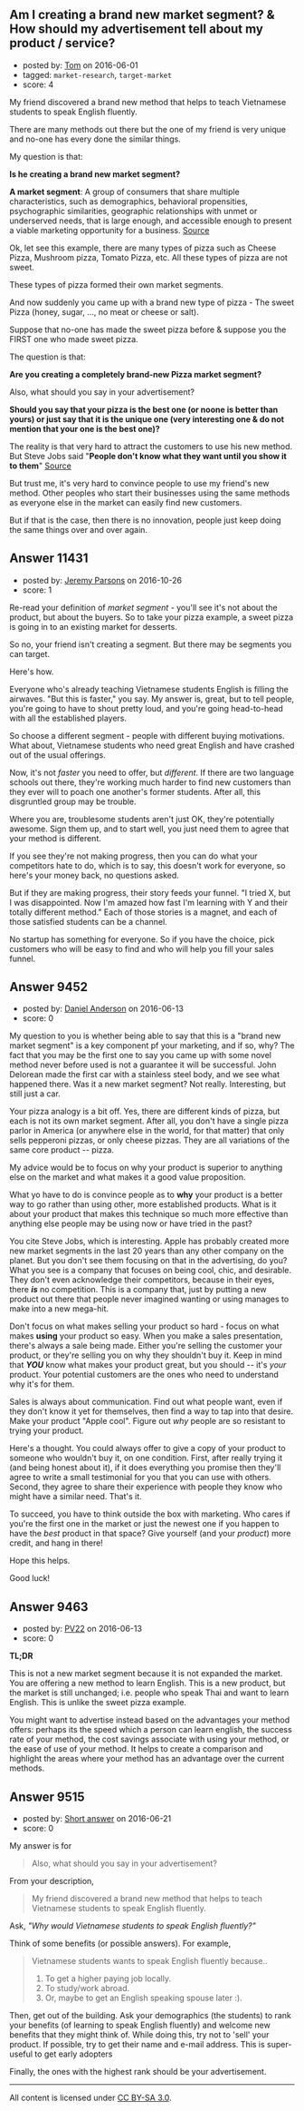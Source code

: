 ## Am I creating a brand new market segment? & How should my advertisement tell about my product / service?

- posted by: [Tom](https://stackexchange.com/users/8550893/tom) on 2016-06-01
- tagged: `market-research`, `target-market`
- score: 4

My friend discovered a brand new method that helps to teach Vietnamese students to speak English fluently.

There are many methods out there but the one of my friend is very unique and no-one has every done the similar things.

My question is that: 

**Is he creating a brand new market segment?**

**A market segment**: A group of consumers that share multiple characteristics, such as demographics, behavioral propensities, psychographic similarities, geographic relationships with unmet or underserved needs, that is large enough, and accessible enough to present a viable marketing opportunity for a business. [Source][1]

Ok, let see this example, there are many types of pizza such as Cheese Pizza, Mushroom pizza, Tomato Pizza, etc. All these types of pizza are not sweet.

These types of pizza formed their own market segments. 

And now suddenly you came up  with a brand new type of pizza - The sweet Pizza (honey, sugar, ..., no meat or cheese or salt). 

Suppose that no-one has made the sweet pizza before & suppose you the FIRST one who made sweet pizza. 

The question is that:

**Are you creating a completely brand-new Pizza market segment?**

Also, what should you say in your advertisement?

**Should you say that your pizza is the best one (or noone is better than yours) or just say that it is the unique one (very interesting one & do not mention that your one is the best one)?**

The reality is that very hard to attract the customers to use his new method. But Steve Jobs said "**People don't know what they want until you show it to them**" [Source][2]


But trust me, it's very hard to convince people to use my friend's new method. Other peoples who start their businesses using the same methods as everyone else in the market can easily find new customers.

But if that is the case, then there is no innovation, people just keep doing the same things over and over again. 


  [1]: http://www.investorwords.com/19309/market_segment.html#ixzz4AIoY0L4E
  [2]: http://www.forbes.com/sites/chunkamui/2011/10/17/five-dangerous-lessons-to-learn-from-steve-jobs/#4dd68f4560da


## Answer 11431

- posted by: [Jeremy Parsons](https://stackexchange.com/users/497810/jeremy-parsons) on 2016-10-26
- score: 1

Re-read your definition of *market segment* - you'll see it's not about the product, but about the buyers. So to take your pizza example, a sweet pizza is going in to an existing market for desserts. 

So no, your friend isn't creating a segment. But there may be segments you can target. 

Here's how.

Everyone who's already teaching Vietnamese students English is filling the airwaves. "But this is faster," you say. My answer is, great, but to tell people, you're going to have to shout pretty loud, and you're going head-to-head with all the established players.

So choose a different segment - people with different buying motivations. What about, Vietnamese students who need great English and have crashed out of the usual offerings.

Now, it's not *faster* you need to offer, but *different*. If there are two language schools out there, they're working much harder to find new customers than they ever will to poach one another's former students. After all, this disgruntled group may be trouble.

Where you are, troublesome students aren't just OK, they're potentially awesome. Sign them up, and to start well, you just need them to agree that your method is different. 

If you see they're not making progress, then you can do what your competitors hate to do, which is to say, this doesn't work for everyone, so here's your money back, no questions asked.

But if they are making progress, their story feeds your funnel. "I tried X, but I was disappointed. Now I'm amazed how fast I'm learning with Y and their totally different method." Each of those stories is a magnet, and each of those satisfied students can be a channel.

No startup has something for everyone. So if you have the choice, pick customers who will be easy to find and who will help you fill your sales funnel.


## Answer 9452

- posted by: [Daniel Anderson](https://stackexchange.com/users/8398759/daniel-anderson) on 2016-06-13
- score: 0

My question to you is whether being able to say that this is a "brand new market segment" is a key component pf your marketing, and if so, why?  The fact that you may be the first one to say you came up with some novel method never before used is not a guarantee it will be successful.  John Delorean made the first car with a stainless steel body, and we see what happened there.  Was it a new market segment?  Not really.  Interesting, but still just a car.

Your pizza analogy is a bit off.  Yes, there are different kinds of pizza, but each is not its own market segment.  After all, you don't have a single pizza parlor in America (or anywhere else in the world, for that matter) that only sells pepperoni pizzas, or only cheese pizzas.  They are all variations of the same core product -- pizza.

My advice would be to focus on why your product is superior to anything else on the market and what makes it a good value proposition.

What yo have to do is convince people as to **why** your product is a better way to go rather than using other, more established products.  What is it about your product that makes this technique so much more effective than anything else people may be using now or have tried in the past?

You cite Steve Jobs, which is interesting.  Apple has probably created more new market segments in the last 20 years than any other company on the planet.  But you don't see them focusing on that in the advertising, do you?  What you see is a company that focuses on being cool, chic, and desirable.  They don't even acknowledge their competitors, because in their eyes, there ***is*** no competition.  This is a company that, just by putting a new product out there that people never imagined wanting or using manages to make into a new mega-hit.

Don't focus on what makes selling your product so hard - focus on what makes **using** your product so easy.  When you make a sales presentation, there's always a sale being made.  Either you're selling the customer your product, or they're selling you on why they shouldn't buy it.  Keep in mind that ***YOU*** know what makes your product great, but you should -- it's *your* product.  Your potential customers are the ones who need to understand why it's for them.

Sales is always about communication.  Find out what people want, even if they don't know it yet for themselves, then find a way to tap into that desire.  Make your product "Apple cool".  Figure out *why* people are so resistant to trying your product.

Here's a thought.  You could always offer to give a copy of your product to someone who wouldn't buy it, on one condition.  First, after really trying it (and being honest about it), if it does everything you promise then they'll agree to write a small testimonial for you that you can use with others.  Second, they agree to share their experience with people they know who might have a similar need.  That's it.

To succeed, you have to think outside the box with marketing.  Who cares if you're the first one in the market or just the newest one if you happen to have the *best* product in that space?  Give yourself (and your *product*) more credit, and hang in there!

Hope this helps.

Good luck!



## Answer 9463

- posted by: [PV22](https://stackexchange.com/users/8264469/pv22) on 2016-06-13
- score: 0

**TL;DR**

This is not a new market segment because it is not expanded the market. You are offering a new method to learn English. This is a new product, but the market is still unchanged; i.e. people who speak Thai and want to learn English. This is unlike the sweet pizza example.

You might want to advertise instead based on the advantages your method offers: perhaps its the speed which a person can learn english, the success rate of your method, the cost savings associate with using your method, or the ease of use of your method. It helps to create a comparison and highlight the areas where your method has an advantage over the current methods.


## Answer 9515

- posted by: [Short answer](https://stackexchange.com/users/8011025/short-answer) on 2016-06-21
- score: 0

My answer is for 

> Also, what should you say in your advertisement?

From your description,

> My friend discovered a brand new method that helps to teach Vietnamese students to speak English fluently.

Ask, *"Why would Vietnamese students to speak English fluently?"*

Think of some benefits (or possible answers). For example,

> Vietnamese students wants to speak English fluently because..
>
> 1. To get a higher paying job locally. 
> 2. To study/work abroad. 
> 3. Or, maybe to get an English speaking spouse later :).

Then, get out of the building. Ask your demographics (the students) to rank your benefits (of learning to speak English fluently) and welcome new benefits that they might think of. While doing this, try not to 'sell' your product. If possible, try to get their name and e-mail address. This is super-useful to get early adopters

Finally, the ones with the highest rank should be your advertisement.




---

All content is licensed under [CC BY-SA 3.0](https://creativecommons.org/licenses/by-sa/3.0/).
